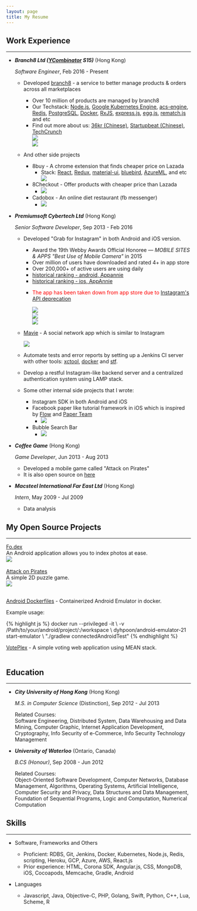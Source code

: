 ```yaml
---
layout: page
title: My Resume
---
```


## Work Experience
-----
*   ***Branch8 Ltd ([YCombinator](https://www.ycombinator.com/) S15)*** (Hong Kong)

    *Software Engineer*, Feb 2016 - Present

    - Developed [branch8](https://www.branch8.com/) - a service to better manage products & orders across all marketplaces
      - Over 10 million of products are managed by branch8
	  - Our Techstack: [Node.js](https://nodejs.org), [Google Kubernetes Engine](https://cloud.google.com/kubernetes-engine/), [acs-engine](https://github.com/Azure/acs-engine), [Redis](https://redis.io/), [PostgreSQL](https://www.postgresql.org/), [Docker](https://www.docker.com/), [RxJS](http://reactivex.io/rxjs/), [express.js](http://expressjs.com/), [egg.js](https://github.com/eggjs/egg), [rematch.js](https://github.com/rematch/rematch) and etc
      - Find out more about us: [36kr (Chinese)](https://36kr.com/p/5036350.html), [Startupbeat (Chinese)](http://startupbeat.hkej.com/?p=20805), [TechCrunch](https://techcrunch.com/2015/08/11/branch8/)
		<div class="section group">
			<div class="col span_1_of_1">
				<img src="https://raw.githubusercontent.com/dyhpoon/dyhpoon.github.io/master/public/screenshots/branch8.png">
			</div>
		</div>
		<div class="section group">
			<div class="col span_1_of_1">
				<img src="https://raw.githubusercontent.com/dyhpoon/dyhpoon.github.io/master/public/screenshots/b8-dashboard.png">
			</div>
		</div>

	- And other side projects
		- 8buy - A chrome extension that finds cheaper price on Lazada
			- Stack: [React](https://github.com/facebook/react), [Redux](https://github.com/reactjs/redux), [material-ui](http://www.material-ui.com/#/), [bluebird](https://github.com/petkaantonov/bluebird), [AzureML](https://azure.microsoft.com/zh-tw/services/machine-learning/), and etc
				<div class="section group">
					<div class="col span_1_of_1">
						<img src="https://raw.githubusercontent.com/dyhpoon/dyhpoon.github.io/master/public/screenshots/eightbuy.png">
					</div>
				</div>
		- 8Checkout - Offer products with cheaper price than Lazada
			- ![](https://raw.githubusercontent.com/dyhpoon/dyhpoon.github.io/master/public/screenshots/8checkout.png)
		- Cadobox - An online diet restaurant (fb messenger)
			- ![](https://raw.githubusercontent.com/dyhpoon/dyhpoon.github.io/master/public/screenshots/cadobox.gif)

*   ***Premiumsoft Cybertech Ltd*** (Hong Kong)

    *Senior Software Developer*, Sep 2013 - Feb 2016

    - Developed "Grab for Instagram" in both Android and iOS version.
    	- Award the 19th Webby Awards Official Honoree — *MOBILE SITES & APPS "Best Use of Mobile Camera"* in 2015
    	- Over million of users have downloaded and rated 4+ in app store
    	- Over 200,000+ of active users are using daily
		- [historical ranking - android, Appannie](https://www.appannie.com/apps/google-play/app/com.grandsoft.instagrab/app-ranking/?type=best-ranks)
		- [historical ranking - ios, AppAnnie](https://www.appannie.com/apps/ios/app/instagrab-your-instagram-companion/app-ranking/?device=iphone&type=best-ranks)
    	- <p style="color:red">The app has been taken down from app store due to <a href="http://developers.instagram.com/post/133424514006/instagram-platform-update">Instagram's API deprecation</a></p>
			<div class="section group">
				<div class="col span_1_of_3">
					<img src="https://raw.githubusercontent.com/dyhpoon/dyhpoon.github.io/master/public/screenshots/grab1.gif">
				</div>
				<div class="col span_1_of_3">
					<img src="https://raw.githubusercontent.com/dyhpoon/dyhpoon.github.io/master/public/screenshots/grab2.png">
				</div>
				<div class="col span_1_of_3">
					<img src="https://raw.githubusercontent.com/dyhpoon/dyhpoon.github.io/master/public/screenshots/grab3.png">
				</div>
			</div>
	- [Mavie](https://itunes.apple.com/cn/app/%E5%90%8C%E4%BA%AB-%E6%88%91%E7%9A%84%E7%94%9F%E6%B4%BB/id1215979862?mt=8) - A social network app which is similar to Instagram
		<div class="section group">
			<div class="col span_1_of_1">
				<img src="https://raw.githubusercontent.com/dyhpoon/dyhpoon.github.io/master/public/screenshots/mavie.png">
			</div>
		</div>
		

    - Automate tests and error reports by setting up a Jenkins CI server with other tools: [xctool](https://github.com/facebook/xctool), [docker](https://github.com/docker/docker) and [stf](https://github.com/openstf/stf).

    - Develop a restful Instagram-like backend server and a centralized authentication system using LAMP stack.

    - Some other internal side projects that I wrote:
		- Instagram SDK in both Android and iOS
		- Facebook paper like tutorial framework in iOS which is inspired by [Flow](https://github.com/OliverLetterer/Flow) and [Paper Team](https://www.youtube.com/watch?v=OiY1cheLpmI)
			- ![](https://raw.githubusercontent.com/dyhpoon/dyhpoon.github.io/master/public/screenshots/tutorial.png)
		- Bubble Search Bar
			- ![](https://raw.githubusercontent.com/dyhpoon/dyhpoon.github.io/master/public/screenshots/bubbleSearchBar.png)

*   ***Coffee Game*** (Hong Kong)

    *Game Developer*, Jun 2013 - Aug 2013

    - Developed a mobile game called "Attack on Pirates"
    - It is also open source on [here](https://github.com/dyhpoon/game-project)

*   ***Macsteel International Far East Ltd*** (Hong Kong)

    *Intern*, May 2009 - Jul 2009

    - Data analysis

## My Open Source Projects
-----
<div class="section group">
	<div class="col span_1_of_2 v-center text-left">
		<div class="display-block">
			<a href="https://github.com/dyhpoon/Fo.dex">Fo.dex</a>
			<br/>
			An Android application allows you to index photos at ease.
		</div>
	</div>
	<div class="col span_1_of_2">
		<img src="https://raw.githubusercontent.com/dyhpoon/dyhpoon.github.io/master/public/screenshots/fodex.gif">
	</div>
</div>
<br/>

<div class="section group">
	<div class="col span_1_of_2 v-center text-left">
		<div class="display-block">
			<a href="https://github.com/dyhpoon/Attack-on-Pirates">Attack on Pirates</a>
			<br/>
			A simple 2D puzzle game.
		</div>
	</div>
	<div class="col span_1_of_2">
		<img src="https://raw.githubusercontent.com/dyhpoon/dyhpoon.github.io/master/public/screenshots/aop.gif">
	</div>
</div>
<br/>

[Android Dockerfiles](https://github.com/dyhpoon/Android-Dockerfiles) - Containerized Android Emulator in docker.
<p class="italic small-text-size">Example usage:</p>
{% highlight js %}
	docker run --privileged -it \
	-v /Path/to/your/android/project/:/workspace \
	dyhpoon/android-emulator-21 start-emulator \
	"./gradlew connectedAndroidTest"
{% endhighlight %}
<br/>

[VotePlex](https://github.com/dyhpoon/voteplex) - A simple voting web application using MEAN stack.
<br/>
<br/>

## Education
-----
*   ***City University of Hong Kong*** (Hong Kong)

    *M.S. in Computer Science* (Distinction), Sep 2012 - Jul 2013

    <div class="message tiny-text-size">
	    Related Courses:
	    <div class="italic">
			Software Engineering, Distributed System, Data Warehousing and Data Mining, Computer Graphic, Internet Application Development, Cryptography, Info Security of e-Commerce, Info Security Technology Management
		</div>
    </div>

*	***University of Waterloo*** (Ontario, Canada)

	*B.CS (Honour)*, Sep 2008 - Jun 2012

	<div class="message tiny-text-size">
		Related Courses:
		<div class="italic">
			Object-Oriented Software Development, Computer Networks, Database Management, Algorithms, Operating Systems, Artificial Intelligence, Computer Security and Privacy, Data Structures and Data Management, Foundation of Sequential Programs, Logic and Computation, Numerical Computation
		</div>
	</div>

## Skills
-----
* Software, Frameworks and Others
	* Proficient: RDBS, Git, Jenkins, Docker, Kubernetes, Node.js, Redis, scripting, Heroku, GCP, Azure, AWS, React.js
	* Prior experience: HTML, Corona SDK, Angular.js, CSS, MongoDB, iOS, Cocoapods, Memcache, Gradle, Android

* Languages
	* Javascript, Java, Objective-C, PHP, Golang, Swift, Python, C++, Lua, Scheme, R
